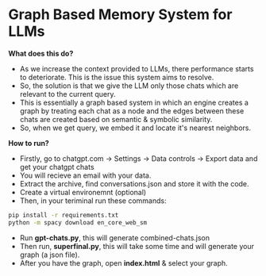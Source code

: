 # Graph Based Memory System for LLMs


**What does this do?**

- As we increase the context provided to LLMs, there performance starts to deteriorate. This is the issue this system aims to resolve.
- So, the solution is that we give the LLM only those chats which are relevant to the current query.
- This is essentially a graph based system in which an engine creates a graph by treating each chat as a node and the edges between these chats are created based on semantic & symbolic similarity.
- So, when we get query, we embed it and locate it's nearest neighbors. 

**How to run?**

- Firstly, go to chatgpt.com -> Settings -> Data controls -> Export data and get your chatgpt chats
- You will recieve an email with your data.
- Extract the archive, find conversations.json and store it with the code.
- Create a virtual environemnt (optional)
- Then, in your teriminal run these commands:
    
```bash
pip install -r requirements.txt
python -m spacy download en_core_web_sm
```
- Run **gpt-chats.py**, this will generate combined-chats.json
- Then run, **superfinal.py**, this will take some time and will generate your graph (a json file).
- After you have the graph, open **index.html** & select your graph.
